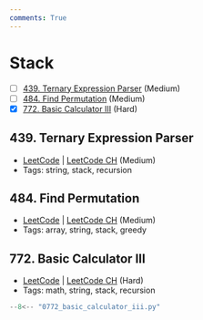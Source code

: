 ```yaml
---
comments: True
---
```


# Stack

- [ ] [439. Ternary Expression Parser](https://leetcode.cn/problems/ternary-expression-parser/) (Medium)
- [ ] [484. Find Permutation](https://leetcode.cn/problems/find-permutation/) (Medium)
- [x] [772. Basic Calculator III](https://leetcode.cn/problems/basic-calculator-iii/) (Hard)

## 439. Ternary Expression Parser

-   [LeetCode](https://leetcode.com/problems/ternary-expression-parser/) | [LeetCode CH](https://leetcode.cn/problems/ternary-expression-parser/) (Medium)
-   Tags: string, stack, recursion

## 484. Find Permutation

-   [LeetCode](https://leetcode.com/problems/find-permutation/) | [LeetCode CH](https://leetcode.cn/problems/find-permutation/) (Medium)
-   Tags: array, string, stack, greedy

## 772. Basic Calculator III

-   [LeetCode](https://leetcode.com/problems/basic-calculator-iii/) | [LeetCode CH](https://leetcode.cn/problems/basic-calculator-iii/) (Hard)
-   Tags: math, string, stack, recursion

```python title="772. Basic Calculator III - Python Solution"
--8<-- "0772_basic_calculator_iii.py"
```
